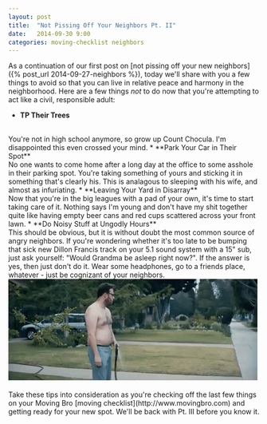 ```yaml
---
layout: post
title:  "Not Pissing Off Your Neighbors Pt. II"
date:   2014-09-30 9:00
categories: moving-checklist neighbors
---
```


As a continuation of our first post on [not pissing off your new neighbors]({% post_url 2014-09-27-neighbors %}), today we'll share with you a few things to avoid so that you can live in relative peace and harmony in the neighborhood. Here are a few things *not* to do now that you're attempting to act like a civil, responsible adult:

  * **TP Their Trees**
  <br>
  You're not in high school anymore, so grow up Count Chocula. I'm disappointed this even crossed your mind.
  * **Park Your Car in Their Spot** 
  <br>
  No one wants to come home after a long day at the office to some asshole in their parking spot. You're taking something of yours and sticking it in something that's clearly his. This is analagous to sleeping with his wife, and almost as infuriating.
  * **Leaving Your Yard in Disarray** 
  <br>
  Now that you're in the big leagues with a pad of your own, it's time to start taking care of it. Nothing says I'm young and don't have my shit together quite like having empty beer cans and red cups scattered across your front lawn. 
  * **Do Noisy Stuff at Ungodly Hours** 
  <br>
  This should be obvious, but it is without doubt the most common source of angry neighbors. If you're wondering whether it's too late to be bumping that sick new Dillon Francis track on your 5.1 sound system with a 15" sub, just ask yourself: "Would Grandma be asleep right now?". If the answer is yes, then just don't do it. Wear some headphones, go to a friends place, whatever - just be cognizant of your neighbors.

<div class="text-center">
	<img src="/images/neighbors.gif" alt="Neighbors" />
</div>
<br>
Take these tips into consideration as you're checking off the last few things on your Moving Bro [moving checklist](http://www.movingbro.com) and getting ready for your new spot. We'll be back with Pt. III before you know it.